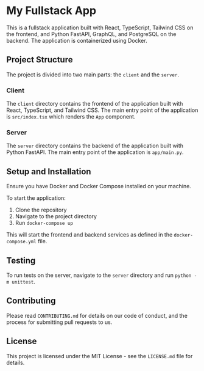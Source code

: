 # My Fullstack App

This is a fullstack application built with React, TypeScript, Tailwind CSS on the frontend, and Python FastAPI, GraphQL, and PostgreSQL on the backend. The application is containerized using Docker.

## Project Structure

The project is divided into two main parts: the `client` and the `server`.

### Client

The `client` directory contains the frontend of the application built with React, TypeScript, and Tailwind CSS. The main entry point of the application is `src/index.tsx` which renders the `App` component.

### Server

The `server` directory contains the backend of the application built with Python FastAPI. The main entry point of the application is `app/main.py`.

## Setup and Installation

Ensure you have Docker and Docker Compose installed on your machine.

To start the application:

1. Clone the repository
2. Navigate to the project directory
3. Run `docker-compose up`

This will start the frontend and backend services as defined in the `docker-compose.yml` file.

## Testing

To run tests on the server, navigate to the `server` directory and run `python -m unittest`.

## Contributing

Please read `CONTRIBUTING.md` for details on our code of conduct, and the process for submitting pull requests to us.

## License

This project is licensed under the MIT License - see the `LICENSE.md` file for details.